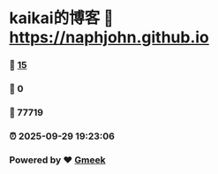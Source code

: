 # kaikai的博客 :link: https://naphjohn.github.io 
### :page_facing_up: [15](https://naphjohn.github.io/tag.html) 
### :speech_balloon: 0 
### :hibiscus: 77719 
### :alarm_clock: 2025-09-29 19:23:06 
### Powered by :heart: [Gmeek](https://github.com/Meekdai/Gmeek)
